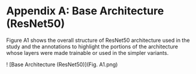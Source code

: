 # Appendix A: Base Architecture (ResNet50)
Figure A1 shows the overall structure of ResNet50 architecture used in the study and the annotations to highlight the portions of the architecture whose layers were made trainable or used in the simpler variants. 

! [Base Architecture (ResNet50)](Fig. A1.png)

